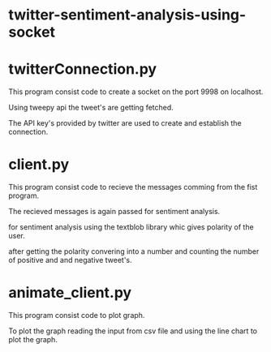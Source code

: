 # twitter-sentiment-analysis-using-socket
# twitterConnection.py
This program consist code to create a socket on the port 9998 on localhost.

Using tweepy api the tweet's are getting fetched.

The API key's provided by twitter are used to create and establish the connection.

# client.py
This program consist code to recieve the messages comming from the fist program.

The recieved messages is again passed for sentiment analysis.

for sentiment analysis using the textblob library whic gives polarity of the user.

after getting the polarity convering into a number and counting the number of positive and and negative tweet's.

# animate_client.py
This program consist code to plot graph.

To plot the graph reading the input from csv file and using the line chart to plot the graph.
